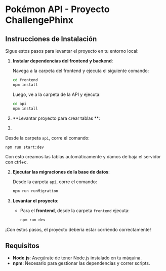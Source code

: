 # Pokémon API - Proyecto ChallengePhinx

## Instrucciones de Instalación

Sigue estos pasos para levantar el proyecto en tu entorno local:

1. **Instalar dependencias del frontend y backend**:

   Navega a la carpeta del frontend y ejecuta el siguiente comando:

   ```bash
   cd frontend
   npm install
   ```

   Luego, ve a la carpeta de la API y ejecuta:

   ```bash
   cd api
   npm install
   ```

 
2. **Levantar proyecto para crear tablas **:
3. 
Desde la carpeta `api`, corre el comando:

   ```bash
   npm run start:dev
   ```
   
Con esto creamos las tablas automáticamente y damos de baja el servidor con ctrl+c.

2. **Ejecutar las migraciones de la base de datos**:

   Desde la carpeta `api`, corre el comando:

   ```bash
   npm run runMigration
   ```

3. **Levantar el proyecto**:

   - Para el **frontend**, desde la carpeta `frontend` ejecuta:

     ```bash
     npm run dev
     ```
     
¡Con estos pasos, el proyecto debería estar corriendo correctamente!

## Requisitos

- **Node.js**: Asegúrate de tener Node.js instalado en tu máquina.
- **npm**: Necesario para gestionar las dependencias y correr scripts.
